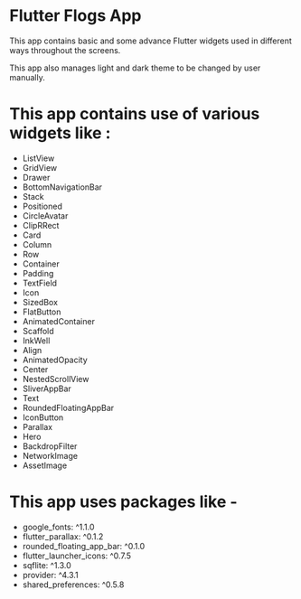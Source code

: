 # Flutter Flogs App

This app contains basic and some advance Flutter widgets used in different ways throughout the screens.

This app also manages light and dark theme to be changed by user manually.

# This app contains use of various widgets like :
- ListView
- GridView
- Drawer
- BottomNavigationBar
- Stack
- Positioned
- CircleAvatar
- ClipRRect
- Card
- Column
- Row
- Container
- Padding
- TextField
- Icon
- SizedBox
- FlatButton
- AnimatedContainer
- Scaffold
- InkWell
- Align
- AnimatedOpacity
- Center
- NestedScrollView
- SliverAppBar
- Text
- RoundedFloatingAppBar
- IconButton
- Parallax
- Hero
- BackdropFilter
- NetworkImage
- AssetImage

# This app uses packages like - 
- google_fonts: ^1.1.0
- flutter_parallax: ^0.1.2
- rounded_floating_app_bar: ^0.1.0
- flutter_launcher_icons: ^0.7.5
- sqflite: ^1.3.0
- provider: ^4.3.1
- shared_preferences: ^0.5.8

